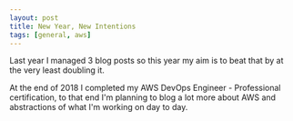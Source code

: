 ```yaml
---
layout: post
title: New Year, New Intentions
tags: [general, aws]
---
```


Last year I managed 3 blog posts so this year my aim is to beat that by at the very least doubling it.

At the end of 2018 I completed my AWS DevOps Engineer - Professional certification, to that end I'm planning to blog a lot more about AWS and abstractions of what I'm working on day to day.
